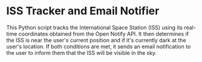 # ISS Tracker and Email Notifier

This Python script tracks the International Space Station (ISS) using its real-time coordinates obtained from the Open Notify API. It then determines if the ISS is near the user's current position and if it's currently dark at the user's location. If both conditions are met, it sends an email notification to the user to inform them that the ISS will be visible in the sky.
